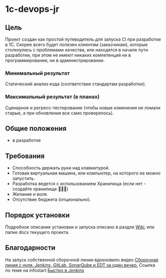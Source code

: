 # 1c-devops-jr

## Цель
Проект создан как простой путеводитель для запуска CI при разработке в 1С.
Скорее всего будет полезен клиентам (заказчикам), которые столкнулись с проблемами качества, или находятся в начале пути разработки, при этом не имеют никаких компетенций ни в программировании, ни в администрировании.

### Минимальный результат
Статический анализ кода (соответствие стандартам разработки).

### Максимальный результат (в планах)
Сценарное и регресс-тестирование (чтобы новые изменения не ломали старые, а при обновлении все само проверялось).

## Общие положения
* в разработке 

## Требования
* Способность держать руки над клавиатурой.
* Готовая виртуальная машина, или компьютер, на которого ее можно запустить.
* Разработка ведется с использованием Хранилища (если нет - создайте хранилище 🤷🏻‍♂️)
* Желание и воля.
* Отсутствие бюджета (опционально).

## Порядок установки
Подробное описание установки и запуска описано в раздле [Wiki](https://github.com/kropachev/1c-devops-jr/wiki), или папке docs текущего проекта.

## Благодарности
На запуск собственной сборочной линии вдохновило видео  [Сборочная линия с нуля. Jenkins, GitLab, SonarQube и EDT за один вечер.](https://www.youtube.com/watch?v=86wJ-ldntAo)
Ссылка по теме на infostart [Быстро в Jenkins](https://infostart.ru/1c/articles/1681427/)
